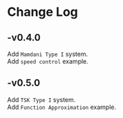 # Change Log

## -v0.4.0

Add `Mamdani Type I` system.<br>
Add `speed control` example.<br>

## -v0.5.0

Add `TSK Type I` system.<br>
Add `Function Approximation` example.<br>
